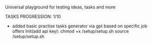 Universal playground for testing ideas, tasks and more   

TASKS PROGRESSION: 1/10


- added basic practise tasks generator via gpt based on specific job offers
  Init(add api key):
    chmod +x /setup/setup.sh
    source /setup/setup.sh 
